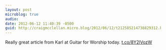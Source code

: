 ```yaml
---
layout: post
microblog: true
audio: 
date: 2012-06-12 11:40:39 -0500
guid: http://craigmcclellan.micro.blog/2012/06/12/t212585214738829312.html
---
```

Really great article from Karl at Guitar for Worship today. [t.co/8Y2lVozW](http://t.co/8Y2lVozW)

